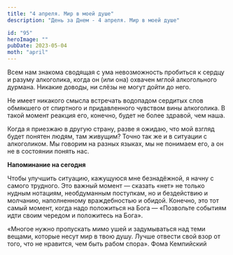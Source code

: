 ```yaml
---
title: "4 апреля. Мир в моей душе"
description: "День за Днем - 4 апреля. Мир в моей душе"

id: "95"
heroImage: ""
pubDate: 2023-05-04
moth: "april"
---
```


Всем нам знакома сводящая с ума невозможность пробиться к сердцу и разуму
алкоголика, когда он (или она) охвачен мглой алкогольного дурмана. Никакие
доводы, ни слёзы не могут дойти до него.

Не имеет никакого смысла встречать водопадом сердитых слов обмякшего от
спиртного и придавленного чувством вины алкоголика. В такой момент реакция
его, конечно, будет не более здравой, чем наша.

Когда я приезжаю в другую страну, разве я ожидаю, что мой взгляд будет понятен
людям, там живущим? Точно так же и в ситуации с алкоголиком. Мы говорим на
разных языках, мы не понимаем его, а он не в состоянии понять нас.

**Напоминание на сегодня**

Чтобы улучшить ситуацию, кажущуюся мне безнадёжной, я начну с самого трудного.
Это важный момент — сказать «нет» не только нудным нотациям, необдуманным
поступкам, но и бездействию и молчанию, наполненному враждебностью и обидой.
Конечно, это тот самый момент, когда надо положиться на Бога — «Позвольте
событиям идти своим чередом и положитесь на Бога».

«Многое нужно пропускать мимо ушей и задумываться над теми вещами, которые
несут мир в твою душу. Лучше отвести свой взор от того, что не нравится, чем
быть рабом спора». Фома Кемпийский
